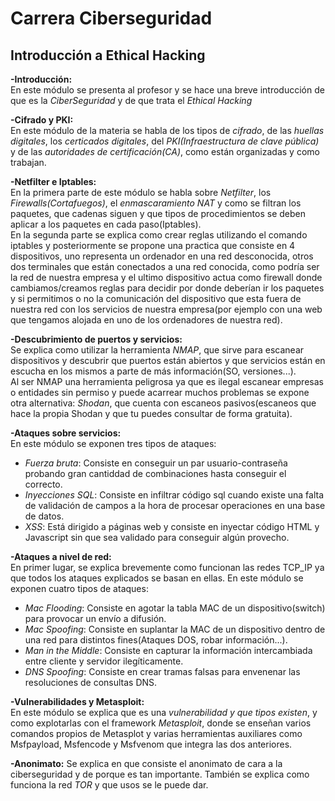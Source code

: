 # Carrera Ciberseguridad  

##  Introducción a Ethical Hacking  

 **-Introducción:**  
 En este módulo se presenta al profesor y se hace una breve introducción de que es la *CiberSeguridad* y de que trata el *Ethical Hacking*  
 
 **-Cifrado y PKI:**  
 En este módulo de la materia se habla de los tipos de *cifrado*, de las *huellas digitales*, los *certicados digitales*,
 del *PKI(Infraestructura de clave pública)* y de las *autoridades de certificación(CA)*, como están organizadas y como trabajan.  
 
 **-Netfilter e Iptables:**  
 En la primera parte de este módulo se habla sobre *Netfilter*, los *Firewalls(Cortafuegos)*, el *enmascaramiento NAT* y como se filtran
 los paquetes, que cadenas siguen y que tipos de procedimientos se deben aplicar a los paquetes en cada paso(Iptables).  
 En la segunda parte se explica como crear reglas utilizando el comando iptables y posteriormente 
 se propone una practica que consiste en 4 dispositivos, uno representa un ordenador en una red desconocida, otros dos terminales
 que están conectados a una red conocida, como podría ser la red de nuestra empresa y el ultimo dispositivo actua como firewall
 donde cambiamos/creamos reglas para decidir por donde deberían ir los paquetes y si permitimos o no la comunicación del dispositivo
 que esta fuera de nuestra red con los servicios de nuestra empresa(por ejemplo con una web que tengamos alojada en uno de los ordenadores
 de nuestra red).  
 
 **-Descubrimiento de puertos y servicios:**  
 Se explica como utilizar la herramienta *NMAP*, que sirve para escanear dispositivos y descubrir que puertos están abiertos y que servicios
 están en escucha en los mismos a parte de más información(SO, versiones...).  
 Al ser NMAP una herramienta peligrosa ya que es ilegal escanear empresas o entidades sin permiso y puede acarrear muchos problemas
 se expone otra alternativa: *Shodan*, que cuenta con escaneos pasivos(escaneos que hace la propia Shodan y que tu puedes consultar de
 forma gratuita).  
 
 **-Ataques sobre servicios:**  
 En este módulo se exponen tres tipos de ataques:  
 - *Fuerza bruta*: Consiste en conseguir un par usuario-contraseña probando gran cantiddad de combinaciones hasta conseguir el correcto.  
 - *Inyecciones SQL*: Consiste en infiltrar código sql cuando existe una falta de validación de campos a la hora de procesar operaciones en 
 una base de datos.  
 - *XSS*: Está dirigido a páginas web y consiste en inyectar código HTML y Javascript sin que sea validado para conseguir algún provecho.  
 
 **-Ataques a nivel de red:**  
 En primer lugar, se explica brevemente como funcionan las redes TCP_IP ya que todos los ataques explicados se basan en ellas.
 En este módulo se exponen cuatro tipos de ataques:
 - *Mac Flooding*: Consiste en agotar la tabla MAC de un dispositivo(switch) para provocar un envío a difusión.  
 - *Mac Spoofing*: Consiste en suplantar la MAC de un dispositivo dentro de una red para distintos fines(Ataques DOS, robar información...).  
 - *Man in the Middle*: Consiste en capturar la información intercambiada entre cliente y servidor ilegíticamente.  
 - *DNS Spoofing*: Consiste en crear tramas falsas para envenenar las resoluciones de consultas DNS.  
 
 **-Vulnerabilidades y Metasploit:**  
 En este módulo se explica que es una *vulnerabilidad y que tipos existen*, y como explotarlas con el framework *Metasploit*, donde se enseñan
 varios comandos propios de Metasplot y varias herramientas auxiliares como Msfpayload, Msfencode y Msfvenom que integra las dos anteriores.  
 
 **-Anonimato:**
 Se explica en que consiste el anonimato de cara a la ciberseguridad y de porque es tan importante. También se explica como funciona
 la red *TOR* y que usos se le puede dar.
 
 
 
 
 
 
 
 
  
  
